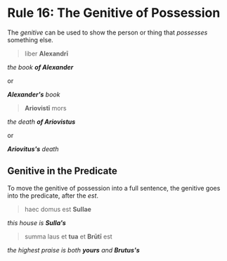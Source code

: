 # Rule 16: The Genitive of Possession

The _genitive_ can be used to show the person or thing that _possesses_ something else.

> liber **Alexandrī**

_the book **of Alexander**_

or

_**Alexander's** book_

> **Ariovistī** mors

_the death **of Ariovistus**_

or 

_**Ariovitus's** death_

## Genitive in the Predicate

To move the genitive of possession into a full sentence, the genitive goes into the predicate, after the _est_.

> haec domus est **Sullae**

_this house is **Sulla's**_

> summa laus et **tua** et **Brūtī** est

_the highest praise is both **yours** and **Brutus's**_